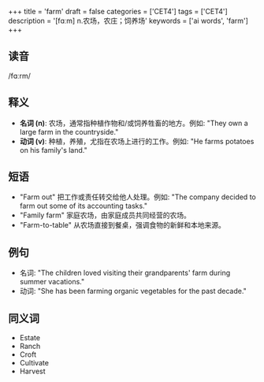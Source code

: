 +++
title = 'farm'
draft = false
categories = ['CET4']
tags = ['CET4']
description = '[fɑːm] n.农场，农庄；饲养场'
keywords = ['ai words', 'farm']
+++

## 读音
/fɑːrm/

## 释义
- **名词 (n)**: 农场，通常指种植作物和/或饲养牲畜的地方。例如: "They own a large farm in the countryside."
- **动词 (v)**: 种植，养殖，尤指在农场上进行的工作。例如: "He farms potatoes on his family's land."

## 短语
- "Farm out" 把工作或责任转交给他人处理。例如: "The company decided to farm out some of its accounting tasks."
- "Family farm" 家庭农场，由家庭成员共同经营的农场。
- "Farm-to-table" 从农场直接到餐桌，强调食物的新鲜和本地来源。

## 例句
- 名词: "The children loved visiting their grandparents' farm during summer vacations."
- 动词: "She has been farming organic vegetables for the past decade."

## 同义词
- Estate
- Ranch
- Croft
- Cultivate
- Harvest
